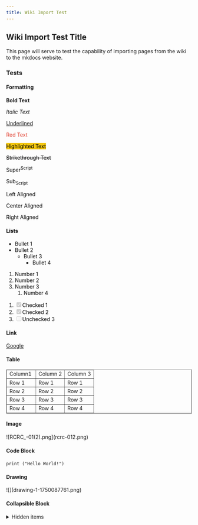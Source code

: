 ```yaml
---
title: Wiki Import Test
---
```


<h2 >Wiki Import Test Title</h2>
<p >This page will serve to test the capability of importing pages from the wiki to the mkdocs website.</p>
<h3 >Tests</h3>
<h4 >Formatting</h4>
<p ><strong>Bold Text</strong></p>
<p ><em>Italic Text</em></p>
<p ><span style="text-decoration: underline;">Underlined</span></p>
<p ><span style="color: rgb(224, 62, 45);">Red Text</span></p>
<p ><span style="color: rgb(0, 0, 0); background-color: rgb(241, 196, 15);">Highlighted Text</span></p>
<p ><s><span style="color: rgb(0, 0, 0);">Strikethrough Text</span></s></p>
<p ><span style="color: rgb(0, 0, 0);">Super<sup>Script</sup></span></p>
<p ><span style="color: rgb(0, 0, 0);">Sub<sub>Script</sub></span></p>
<p ><span style="color: rgb(0, 0, 0);">Left Aligned</span></p>
<p  class="align-center"><span style="color: rgb(0, 0, 0);">Center Aligned</span></p>
<p  class="align-right"><span style="color: rgb(0, 0, 0);">Right Aligned</span></p>
<h4  class="align-left"><span style="color: rgb(0, 0, 0);">Lists</span></h4>
<ul >
<li class="null"><span style="color: rgb(0, 0, 0);">Bullet 1</span></li>
<li class="null"><span style="color: rgb(0, 0, 0);">Bullet 2</span>
<ul>
<li class="null"><span style="color: rgb(0, 0, 0);">Bullet 3</span>
<ul>
<li class="null"><span style="color: rgb(0, 0, 0);">Bullet 4</span></li>
</ul>
</li>
</ul>
</li>
</ul>
<ol >
<li class="null"><span style="color: rgb(0, 0, 0);">Number 1</span></li>
<li class="null"><span style="color: rgb(0, 0, 0);">Number 2</span></li>
<li class="null"><span style="color: rgb(0, 0, 0);">Number 3</span>
<ol>
<li class="null"><span style="color: rgb(0, 0, 0);">Number 4</span></li>
</ol>
</li>
</ol>
<ul  style="list-style-type: tasklist;">
<li class="task-list-item"><input checked disabled type="checkbox"><span style="color: rgb(0, 0, 0);">Checked 1</span></li>
<li class="task-list-item"><input checked disabled type="checkbox"><span style="color: rgb(0, 0, 0);">Checked 2</span></li>
<li class="task-list-item"><input disabled type="checkbox"><span style="color: rgb(0, 0, 0);">Unchecked 3</span></li>
</ul>
<p ></p>
<h4 >Link</h4>
<p ><a href="https://google.com">Google</a></p>
<h4 >Table</h4>
<table  style="border-collapse: collapse; width: 100%;" border="1"><colgroup><col style="width: 33.3333%;"><col style="width: 33.3333%;"><col style="width: 33.3333%;"></colgroup>
<thead>
<tr>
<td>Column1</td>
<td>Column 2</td>
<td>Column 3</td>
</tr>
</thead>
<tbody>
<tr>
<td>Row 1</td>
<td>Row 1</td>
<td>Row 1</td>
</tr>
<tr>
<td>Row 2</td>
<td>Row 2</td>
<td>Row 2</td>
</tr>
<tr>
<td>Row 3</td>
<td>Row 3</td>
<td>Row 3</td>
</tr>
<tr>
<td>Row 4</td>
<td>Row 4</td>
<td>Row 4</td>
</tr>
</tbody>
</table>
<h4 >Image</h4>
![RCRC_-01(2).png](rcrc-012.png)
<h4 >Code Block</h4>
<pre ><code class="language-python">print ("Hello World!")</code></pre>
<h4 >Drawing</h4>
![](drawing-1-1750087761.png)
<h4 >Collapsible Block</h4>
<details >
<summary>Hidden items</summary>
<p>Hidden item 1</p>
<p>Hidden item 2</p>
<p>Hidden item 3</p>
</details>
<p ><br></p>
<p ><br></p>